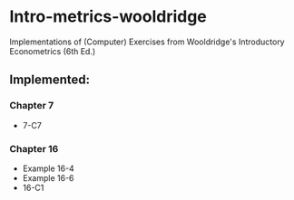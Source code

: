 # Intro-metrics-wooldridge
 Implementations of (Computer) Exercises from Wooldridge's Introductory Econometrics (6th Ed.)

## Implemented:

### Chapter 7
* 7-C7

### Chapter 16
* Example 16-4
* Example 16-6
* 16-C1
